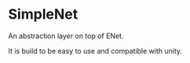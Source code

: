 # SimpleNet

An abstraction layer on top of ENet.

It is build to be easy to use and compatible with unity.
